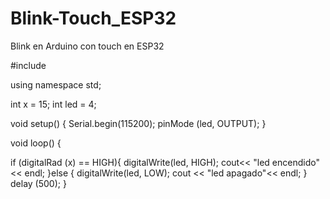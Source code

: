 # Blink-Touch_ESP32
Blink en Arduino con touch en ESP32

#include <iostream>

using namespace std;

int x = 15;
int led = 4;

void setup() {
  Serial.begin(115200);
  pinMode (led, OUTPUT);
}

void loop() {
  
  if (digitalRad (x) == HIGH){
    digitalWrite(led, HIGH);
    cout<< "led encendido"<< endl;
  }else {
    digitalWrite(led, LOW);
    cout << "led apagado"<< endl;
  }
  delay (500);
}
